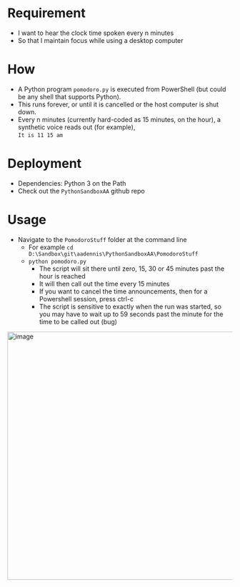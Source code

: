 # Requirement

- I want to hear the clock time spoken every n minutes  
- So that I maintain focus while using a desktop computer

# How

- A Python program ```pomodoro.py``` is executed from PowerShell (but could be any shell that supports Python).  
- This runs forever, or until it is cancelled or the host computer is shut down.
- Every n minutes (currently hard-coded as 15 minutes, on the hour), a synthetic voice reads out (for example),   
```It is 11 15 am```

# Deployment

- Dependencies: Python 3 on the Path
- Check out the ```PythonSandboxAA``` github repo

# Usage
- Navigate to the ```PomodoroStuff``` folder at the command line  
  - For example ```cd D:\Sandbox\git\aadennis\PythonSandboxAA\PomodoroStuff```
  - ```python pomodoro.py  ```
    - The script will sit there until zero, 15, 30 or 45 minutes past the hour is reached
    - It will then call out the time every 15 minutes
    - If you want to cancel the time announcements, then for a Powershell session, press ctrl-c
    - The script is sensitive to exactly when the run was started, so you may have to wait up to 59 seconds past the minute for the time to be called out (bug)
   
      
<img width="556" alt="image" src="https://github.com/aadennis/PythonSandboxAA/assets/11707983/10e8819f-d140-4b73-b8c5-fc936ac3e512">




